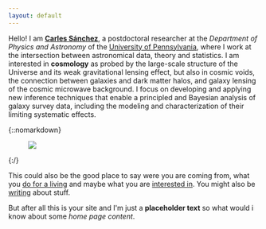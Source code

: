 ```yaml
---
layout: default
---
```


<div class="lead pretty-links">

Hello! I am [**Carles Sánchez**](about/), a postdoctoral researcher at the *Department of Physics and Astronomy* of the [University of Pennsylvania](https://en.wikipedia.org/wiki/University_of_Pennsylvania), where I work at the intersection between astronomical data, theory and statistics. I am interested in **cosmology** as probed by the large-scale structure of the Universe and its weak gravitational lensing effect, but also in cosmic voids, the connection between galaxies and dark matter halos, and galaxy lensing of the cosmic microwave background. I focus on developing and applying new inference techniques that enable a principled and Bayesian analysis of galaxy survey data, including the modeling and characterization of their limiting systematic effects.
  
{::nomarkdown}
<figure class="site-profile">
    <img src="{{ site.baseurl }}/assets/img/profile.jpg">
</figure>
{:/}


  This could also be the good place to say were you are coming from, what you [do for a living](work/) and maybe what you are [interested in](projects/). You might also be [writing](articles/) about stuff.

  But after all this is your site and I'm just a **placeholder text** so what would i know about some *home page content*.
</div>
